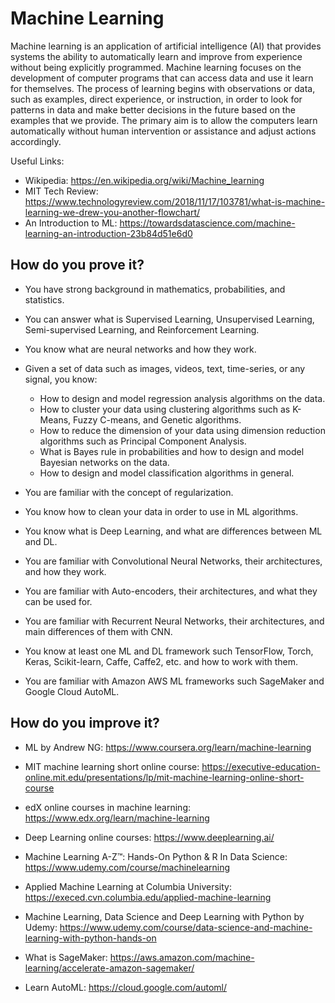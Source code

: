 # Machine Learning

Machine learning is an application of artificial intelligence (AI) that provides systems the ability to automatically learn and improve from experience without being explicitly programmed. Machine learning focuses on the development of computer programs that can access data and use it learn for themselves. The process of learning begins with observations or data, such as examples, direct experience, or instruction, in order to look for patterns in data and make better decisions in the future based on the examples that we provide. The primary aim is to allow the computers learn automatically without human intervention or assistance and adjust actions accordingly.

Useful Links:

- Wikipedia: https://en.wikipedia.org/wiki/Machine_learning
- MIT Tech Review: https://www.technologyreview.com/2018/11/17/103781/what-is-machine-learning-we-drew-you-another-flowchart/
- An Introduction to ML: https://towardsdatascience.com/machine-learning-an-introduction-23b84d51e6d0

## How do you prove it?

- You have strong background in mathematics, probabilities, and statistics.

- You can answer what is Supervised Learning, Unsupervised Learning, Semi-supervised Learning, and Reinforcement Learning.

- You know what are neural networks and how they work.

- Given a set of data such as images, videos, text, time-series, or any signal, you know:
    - How to design and model regression analysis algorithms on the data.
    - How to cluster your data using clustering algorithms such as K-Means, Fuzzy C-means, and Genetic algorithms.
    - How to reduce the dimension of your data using dimension reduction algorithms such as Principal Component Analysis.
    - What is Bayes rule in probabilities and how to design and model Bayesian networks on the data.
    - How to design and model classification algorithms in general.

- You are familiar with the concept of regularization.

- You know how to clean your data in order to use in ML algorithms.

- You know what is Deep Learning, and what are differences between ML and DL.

- You are familiar with Convolutional Neural Networks, their architectures, and how they work.

- You are familiar with Auto-encoders, their architectures, and what they can be used for.

- You are familiar with Recurrent Neural Networks, their architectures, and main differences of them with CNN.

- You know at least one ML and DL framework such TensorFlow, Torch, Keras, Scikit-learn, Caffe, Caffe2, etc. and how to work with them.

- You are familiar with Amazon AWS ML frameworks such SageMaker and Google Cloud AutoML.

## How do you improve it?

- ML by Andrew NG: https://www.coursera.org/learn/machine-learning

- MIT machine learning short online course: https://executive-education-online.mit.edu/presentations/lp/mit-machine-learning-online-short-course

- edX online courses in machine learning: https://www.edx.org/learn/machine-learning

- Deep Learning online courses: https://www.deeplearning.ai/

- Machine Learning A-Z™: Hands-On Python & R In Data Science: https://www.udemy.com/course/machinelearning

- Applied Machine Learning at Columbia University: https://execed.cvn.columbia.edu/applied-machine-learning

- Machine Learning, Data Science and Deep Learning with Python by Udemy: https://www.udemy.com/course/data-science-and-machine-learning-with-python-hands-on

- What is SageMaker: https://aws.amazon.com/machine-learning/accelerate-amazon-sagemaker/

- Learn AutoML: https://cloud.google.com/automl/
